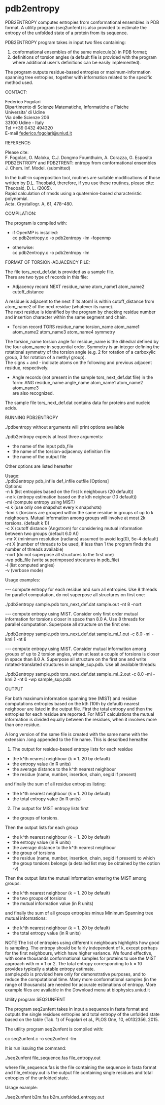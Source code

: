# pdb2entropy

PDB2ENTROPY computes entropies from conformational ensembles in PDB format.
A utility program (seq2unfent) is also provided to estimate the entropy of the 
unfolded state of a protein from its sequence.

PDB2ENTROPY program takes in input two files containing:

1) conformational ensembles of the same molecule(s) in PDB format;
2) definitions of torsion angles (a default file is provided with the program
where additional user's definitions can be easily implemented).

The program outputs residue-based entropies or maximum-information spanning
tree entropies, together with information related to the specific method used.

CONTACT:  

Federico Fogolari  
Dipartimento di Scienze Matematiche, Informatiche e Fisiche  
Universita' di Udine  
Via delle Scienze 206  
33100 Udine - Italy  
Tel ++39 0432 494320    
E-mail federico.fogolari@uniud.it  


REFERENCE:

Please cite:  
F. Fogolari, O. Maloku, C.J. Dongmo Foumthuim, A. Corazza, G. Esposito  
PDB2ENTROPY and PDB2TRENT: entropy from conformational ensembles  
J. Chem. Inf. Model. (submitted)

In the built-in superposition tool, routines are suitable modifications of
those written by D.L. Theobald, therefore, if you use these routines, please
cite:  
Theobald, D. L. (2005).   
Rapid calculation of rmsds using a quaternion-based characteristic polynomial.   
Acta. Crystallogr. A, 61, 478–480.  


COMPILATION:

The program is compiled with: 

- if OpenMP is installed:  
cc pdb2entropy.c -o pdb2entropy -lm -fopenmp

- otherwise:  
cc pdb2entropy.c -o pdb2entropy -lm 

FORMAT OF TORSION-ADJACENCY FILE:

The file tors_next_def.dat is provided as a sample file.   
There are two type of records in this file:

- Adjacency record
NEXT  residue_name  atom_name1  atom_name2  cutoff_distance  

A residue is adjacent to the next if its atom1 is within cutoff_distance from atom_name2 of the next residue (whatever its name).  
The next residue is identified by the program by checking residue number and insertion character within the same segment and chain. 

- Torsion record
TORS residue_name torsion_name atom_name1 atom_name2 atom_name3 atom_name4 symmetry

The torsion_name torsion angle for residue_name is the dihedral defined by the four atom_name in sequential order. Symmetry is an integer defining the rotational symmetry of the torsion angle (e.g. 2 for rotation of a carboxylic group, 3 for rotation of a methyl group).  
The signs + and - indicate atoms on the following and previous adjacent residue, respectively.

- Angle records (not present in the sample tors_next_def.dat file) in the form:
ANG residue_name angle_name atom_name1 atom_name2 atom_name3  
are also recognized.

The sample file tors_next_def.dat contains data for proteins and nucleic acids.

RUNNING PDB2ENTROPY

./pdbentropy without arguments will print options available

./pdb2entropy expects at least three arguments:
 - the name of the input pdb_file 
 - the name of the torsion-adjacency definition file
 - the name of the output file

Other options are listed hereafter

Usage:  
./pdb2entropy pdb_infile def_infile outfile [Options]  
Options:  
-n k (list entropies based on the first k neighbours (20 default))   
-ne k (entropy estimation based on the kth neighour (10 default))   
-mi (compute entropy using MIST)   
-s k (use only one snapshot every k snapshots)  
-kmi k (torsions are grouped within the same residue in groups of up to k neighbours. Mutual information among groups will involve at most 2k torsions. (default k 1))   
-c X (cutoff distance (Angstrom) for considering mutual information between two groups (default 6.0 A))   
-mr X (minimum resolution (radians) assumed to avoid log(0), 5e-4 default)   
-nt X (number of threads to be used, if less than 1 the program finds the number of threads available)   
-nort (do not superpose all structures to the first one)   
-wp pdb_file (write superimposed strcutures in pdb_file)   
-l (list computed angles)   
-v (verbose mode)   

Usage examples:

--- compute entropy for each residue and sum all entropies. Use 8 threads for parallel computation, do not superpose all structures on first one:

./pdb2entropy sample.pdb tors_next_def.dat sample.out -nt 8 -nort

--- compute entropy using MIST. Consider only first order mutual information for torsions closer in space than 8.0 A. Use 8 threads for parallel computation. Superpose all structure on the first one:

./pdb2entropy sample.pdb tors_next_def.dat sample_mi_1.out -c 8.0 -mi -kmi 1  -nt 8   

--- compute entropy using MIST. Consider mutual information among groups of up to 2 torsion angles, when at least a couple of torsions is closer in space than 8.0 A. Superpose all structure on the first one and write rotated-translated structures in sample_sup.pdb. Use all available threads: 

./pdb2entropy sample.pdb tors_next_def.dat sample_mi_2.out -c 8.0 -mi -kmi 2  -nt 0 -wp sample_sup.pdb 

OUTPUT

For both maximum information spanning tree (MIST) and residue computations entropies based on the kth (10th by default) nearest neighbour are listed in the output file. First the total entropy and then the entropies for each residue are reported. For MIST calculations the mutual information is divided equally between the residues, when it involves more than one residue. 

A long version of the same file is created with the same name with the extension .long appended to the file name.  This is described hereafter.

1) The output for residue-based entropy lists for each residue 
- the k^th nearest neighbour (k = 1..20 by default)
- the entropy value (in R units)
- the average distance to the k^th nearest neighbour
- the residue (name, number, insertion, chain, segid if present)

and finally the sum of all residue entropies listing:
- the k^th nearest neighbour (k = 1..20 by default)
- the total entropy value (in R units)

2) The output for MIST entropy lists first 
- the groups of torsions. 

Then the output lists for each group  
- the k^th nearest neighbour (k = 1..20 by default)
- the entropy value (in R units)
- the average distance to the k^th nearest neighbour
- the group of torsions
- the residue (name, number, insertion, chain, segid if present) to which
  the group torsions belongs (a detailed list may be obtained by the option -v)

Then the output lists the mutual information entering the MIST among groups:
- the k^th nearest neighbour (k = 1..20 by default)
- the two groups of torsions
- the mutual information value (in R units)

and finally the sum of all groups entropies minus Minimum Spanning tree mutual informations:
- the k^th nearest neighbour (k = 1..20 by default)
- the total entropy value (in R units)

NOTE
The list of entropies using different k neighbours highlights how good is sampling. The entropy should be fairly independent of k, except perhaps for the first neighbours, which have higher variance. 
We found effective, with some thousands conformational samples for proteins to use the MIST approach with m = 1 or 2.
The total entropy corresponding to k = 10 provides typically a stable entropy estimate.  
sample.pdb is provided here only for demonstrative purposes, and to reduce the computational time. Many more conformational samples (in the range of thousands) are needed for accurate estimations of entropy.
More example files are available in the Download menu at biophysics.uniud.it

Utility program SEQ2UNFENT

The program seq2unfent takes in input a sequence in fasta format and outputs
the single residues entropies and total entropy of the unfolded state based
on the table (Tab. 1) of Fogolari et al., PLOS One, 10, e0132356, 2015.

The utility program seq2unfent is compiled with:  

cc seq2unfent.c -o seq2unfent -lm   

It is run issuing the command:   

./seq2unfent file_sequence.fas file_entropy.out   

where file_sequence.fas is the file containing the sequence in fasta format and file_entropy.out is the output file containing single residues and total entropies of the unfolded state.

Usage example:  

./seq2unfent b2m.fas b2m_unfolded_entropy.out  
